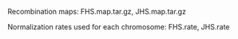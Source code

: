 Recombination maps: FHS.map.tar.gz, JHS.map.tar.gz

Normalization rates used for each chromosome:
  FHS.rate,
  JHS.rate
